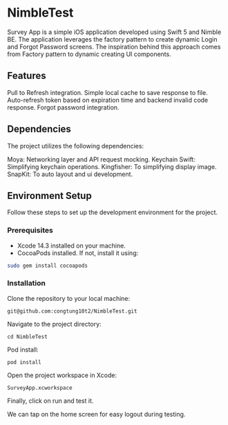 # NimbleTest

Survey App is a simple iOS application developed using Swift 5 and Nimble BE. 
The application leverages the factory pattern to create dynamic Login and Forgot Password screens. 
The inspiration behind this approach comes from Factory pattern to dynamic creating UI components.

## Features

Pull to Refresh integration.
Simple local cache to save response to file.
Auto-refresh token based on expiration time and backend invalid code response.
Forgot password integration.

## Dependencies

The project utilizes the following dependencies:

Moya: Networking layer and API request mocking.
Keychain Swift: Simplifying keychain operations.
Kingfisher: To simplifying display image. 
SnapKit: To auto layout and ui development.


## Environment Setup

Follow these steps to set up the development environment for the project.

### Prerequisites

- Xcode 14.3 installed on your machine.
- CocoaPods installed. If not, install it using:

```bash
sudo gem install cocoapods
```

### Installation
Clone the repository to your local machine:
```
git@github.com:congtung10t2/NimbleTest.git
```

Navigate to the project directory:
```
cd NimbleTest
```

Pod install:
```
pod install
```

Open the project workspace in Xcode:
```
SurveyApp.xcworkspace
```
Finally, click on run and test it.

We can tap on the home screen for easy logout during testing.
